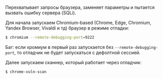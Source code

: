 Перехватывает запросы браузера, заменяет параметры и пытается вызвать ошибку сервера (SQLi).

Для начала запускаем Chromium-based (Chrome, Edge, Chromium, Yandex Browser, Vivaldi и тд) браузер в режиме отладки:

```bash
$ chromium --remote-debugging-port=9222
```

Баг: если хромиум в первый раз запускается без `--remote-debugging-port`, то отладчик не будет запускаться с дефолтной сессией.

Далее запускаем сканнер, который работает через отладчик:

```bash
$ chrome-vuln-scan
```
